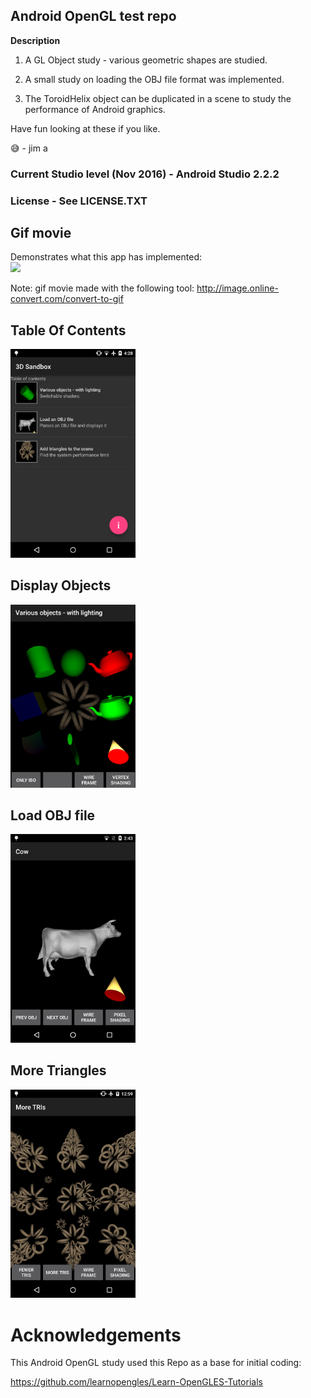 Android OpenGL test repo
------------------------

<b>Description</b>

1) A GL Object study - various geometric shapes are studied.

2) A small study on loading the OBJ file format was implemented.

3) The ToroidHelix object can be duplicated in a scene to study the performance of Android graphics.

Have fun looking at these if you like.

:sweat_smile:  - jim a

### Current Studio level (Nov 2016) - Android Studio 2.2.2

### License - See LICENSE.TXT

Gif movie
---------
Demonstrates what this app has implemented:<br>
<img src="Screenshots/movie.gif" width = 200>

Note: gif movie made with the following tool:  http://image.online-convert.com/convert-to-gif

## Table Of Contents

<img src="Screenshots/TableOfContents2.png" width = 200>

## Display Objects

<img src="Screenshots/VariousObjects.PNG" width = 200>

## Load OBJ file

<img src="Screenshots/LoadObjFile.png" width = 200>

## More Triangles

<img src="Screenshots/Tris.PNG" width = 200>

# Acknowledgements

This Android OpenGL study used this Repo as a base for initial coding:

https://github.com/learnopengles/Learn-OpenGLES-Tutorials




